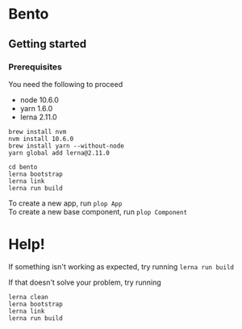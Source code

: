 # Bento

## Getting started

### Prerequisites
You need the following to proceed
* node 10.6.0
* yarn 1.6.0 
* lerna 2.11.0 

```
brew install nvm
nvm install 10.6.0
brew install yarn --without-node
yarn global add lerna@2.11.0
```

```
cd bento
lerna bootstrap
lerna link
lerna run build
```

To create a new app, run ```plop App```  
To create a new base component, run ```plop Component```

# Help! 

If something isn't working as expected, try running ```lerna run build```

If that doesn't solve your problem, try running
```
lerna clean
lerna bootstrap
lerna link
lerna run build
```




